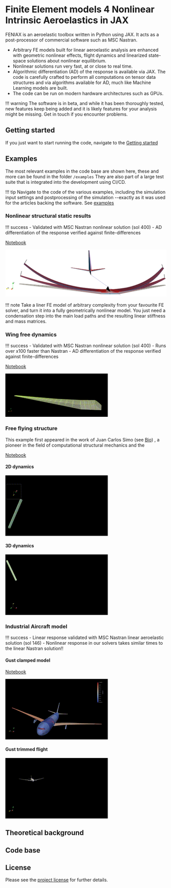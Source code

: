 # Finite Element models 4 Nonlinear Intrinsic Aeroelastics in JAX

FENIAX is an aeroelastic toolbox  written in Python using JAX. It acts as a post-processor of commercial software such as MSC Nastran. 

- Arbitrary FE models built for linear aeroelastic analysis are enhanced with geometric nonlinear effects, flight dynamics and linearized state-space solutions about nonlinear equilibrium.
- Nonlinear solutions run very fast, at or close to real time.
- Algorithmic differentiation (AD) of the response is available via JAX. The code is carefully crafted to perform all computations on tensor data structures and via algorithms available for AD, much like Machine Learning models are built.
- The code can be run on modern hardware architectures such as GPUs.

!!! warning 
	The software is in beta, and while it has been thoroughly tested, new features keep being added and it is likely features for your analysis might be missing. Get in touch if you encounter problems.



## Getting started
If you just want to start running the code, navigate to the [Getting started](./getting_started.md)
## Examples
The most relevant examples in the code base are shown here, these and more can be found in the folder `/examples`
They are also part of a large test suite that is integrated into the development using CI/CD.

!!! tip
    Navigate to the code of the various examples, including the simulation input settings and postprocessing of the simulation --exactly as it was used for the articles backing the software. See [examples](./examples.md)


### Nonlinear structural static results
!!! success
    - Validated with MSC Nastran nonlinear solution (sol 400)
	- AD differentiation of the response verified against finite-differences
	

[Notebook](./examples/SailPlane/sailplane_nb.md)

![Sail Plane static](./img/SailPlane3D_front.png)

!!! note
    Take a liner FE model of arbitrary complexity from your favourite FE solver, and turn it into a fully geometrically nonlinear model. You just need a condensation step into the main load paths and the resulting linear stiffness and mass matrices.  
### Wing free dynamics
!!! success
    - Validated with MSC Nastran nonlinear solution (sol 400)
    - Runs over x100 faster than Nastran 
    - AD differentiation of the response verified against finite-differences

[Notebook](./examples/wingSP/wingSP_nb.md)


![Wing free dynamics](./media/wingSP_optimized.gif)

	
### Free flying structure
This example first appeared in the work of Juan Carlos Simo (see [Bio](https://mechanics.stanford.edu/simo))
, a pioneer in the field of computational structural mechanics and the 

[Notebook](./examples/wingSP/wingSP_nb.md)

#### 2D dynamics
![Free flying structure 2D](./media/SimoFFB2D_optimized.gif)
#### 3D dynamics
![Free flying structure 3D](./media/SimoFFB3D_optimized.gif)

### Industrial Aircraft model
!!! success
    - Linear response validated with MSC Nastran linear aeroelastic solution (sol 146)
	- Nonlinear response in our solvers takes similar times to the linear Nastran solution!! 

#### Gust clamped model

[Notebook](./examples/industrialAC/main.md)


![XRF1-gustclamped](./media/xrf1_gust_optimized.gif)


#### Gust trimmed flight
![XRF1-Trim+gust](./media/xrf1_trimgust_optimized.gif)

## Theoretical background

## Code base
	
## License
Please see the [project license](./LICENSE.md) for further details.
